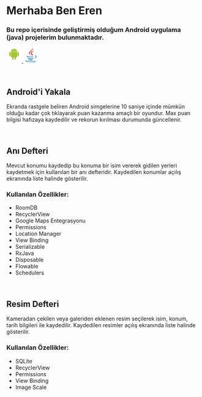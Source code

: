 <h1>Merhaba Ben Eren</h1>
<h3>Bu repo içerisinde geliştirmiş olduğum Android uygulama (java) projelerim bulunmaktadır.</h3>

<p align="left"> <a href="https://developer.android.com" target="_blank" rel="noreferrer"> <img src="https://raw.githubusercontent.com/devicons/devicon/master/icons/android/android-original-wordmark.svg" alt="android" width="40" height="40"/> </a> <a href="https://www.java.com" target="_blank" rel="noreferrer"> <img src="https://raw.githubusercontent.com/devicons/devicon/master/icons/java/java-original.svg" alt="java" width="40" height="40"/> </a> </p>

<br>
<h2>Android'i Yakala</h2>
<p>Ekranda rastgele beliren Android simgelerine 10 saniye içinde mümkün olduğu kadar çok tıklayarak puan kazanma amaçlı bir oyundur. Max puan bilgisi hafızaya kaydedilir ve rekorun kırılması durumunda güncellenir.</p>

<br>
<h2>Anı Defteri</h2>
<p>Mevcut konumu kaydedip bu konuma bir isim vererek gidilen yerleri kaydetmek için kullanılan bir anı defteridir. Kaydedilen konumlar açılış ekranında liste halinde gösterilir.</p>
<h3>Kullanılan Özellikler:</h3>
<ul>
<li>RoomDB</li>
<li>RecyclerView</li>
<li>Google Maps Entegrasyonu</li>
<li>Permissions</li>
<li>Location Manager</li>
<li>View Binding</li>
<li>Serializable</li>
<li>RxJava</li>
<li>Disposable</li>
<li>Flowable</li>
<li>Schedulers</li>
</ul>

<br>
<h2>Resim Defteri</h2>
<p>Kameradan çekilen veya galeriden eklenen resim seçilerek isim, konum, tarih bilgileri ile kaydedilir. Kaydedilen resimler açılış ekranında liste halinde gösterilir.</p>
<h3>Kullanılan Özellikler:</h3>
<ul>
<li>SQLite</li>
<li>RecyclerView</li>
<li>Permissions</li>
<li>View Binding</li>
<li>Image Scale</li>
</ul>
